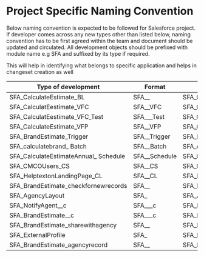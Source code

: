 # Project Specific Naming Convention

Below naming convention is expected to be followed for Salesforce project. If developer comes across any new types other than listed below, naming convention has to be first agreed within the team and document should be updated and circulated. All development objects should be prefixed with module name e.g SFA and suffixed by its type if required.

This will help in identifying what belongs to specific application and helps in changeset creation as well

| Type of development | Format |Example |
| ------ | ------ | ------ |
|SFA_CalculateEstimate_BL|SFA_<classname>_<Type>|SFA_CalculateEstimate_BL|
|SFA_CalculatEestimate_VFC|SFA_<classname>_VFC|SFA_CalculatEestimate_VFC|
|SFA_CalculatEestimate_VFC_Test|SFA_<classnametobetested>_<VFC>_Test|SFA_CalculatEestimate_VFC_Test|
|SFA_CalculateEstimate_VFP|SFA_<pagename>_VFP|SFA_CalculateEstimate_VFP|
|SFA_BrandEstimate_Trigger|SFA_<objectname>_Trigger|SFA_BrandEstimate_Trigger|
|SFA_calculatebrand_ Batch|SFA_<batchname>_Batch|SFA_calculatebrand_ Batch|
|SFA_CalculateEstimateAnnual_ Schedule|SFA_<schedulableclassname>_Schedule|SFA_CalculateEstimateAnnual_ Schedule|
|SFA_CMCOUsers_CS|SFA_<Customsettingname>_CS|SFA_CMCOUsers_CS|
|SFA_HelptextonLandingPage_CL|SFA_<customlabelname>_CL|SFA_HelptextonLandingPage_CL|
|SFA_BrandEstimate_checkfornewrecords|SFA_<objectname>_<workflowname>|SFA_BrandEstimate_checkfornewrecords|
|SFA_AgencyLayout|SFA_<pagelayoutname>|SFA_AgencyLayout|
|SFA_NotifyAgent__c|SFA_<fieldname>__c|SFA_NotifyAgent__c|
|SFA_BrandEstimate__c|SFA_<objectanme>__c|SFA_BrandEstimate__c|
|SFA_BrandEstimate_sharewithagency|SFA_<objectname>_<sharingrule>|SFA_BrandEstimate_sharewithagency|
|SFA_ExternalProfile|SFA_<profilename>|SFA_ExternalProfile|
|SFA_BrandEstimate_agencyrecord|SFA_<objectname>_<recordtypename>|SFA_BrandEstimate_agencyrecord|

